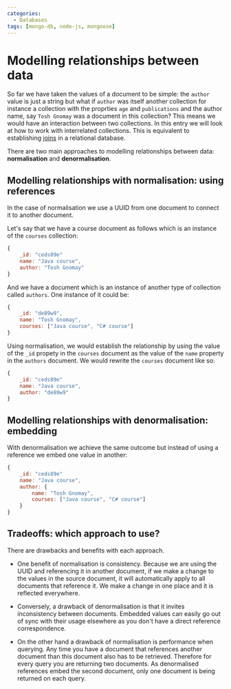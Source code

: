 ```yaml
---
categories:
  - Databases
tags: [mongo-db, node-js, mongoose]
---
```


# Modelling relationships between data

So far we have taken the values of a document to be simple: the `author` value
is just a string but what if `author` was itself another collection for instance
a collection with the proprties `age` and `publications` and the author name,
say `Tosh Gnomay` was a document in this collection? This means we would have an
interaction between two collections. In this entry we will look at how to work
with interrelated collections. This is equivalent to establishing
[joins](10_Joins.md) in a relational database.

There are two main approaches to modelling relationships between data:
**normalisation** and **denormalisation**.

## Modelling relationships with normalisation: using references

In the case of normalisation we use a UUID from one document to connect it to
another document.

Let's say that we have a course document as follows which is an instance of the
`courses` collection:

```js
{
    _id: "ceds89e"
    name: "Java course",
    author: "Tosh Gnomay"
}
```

And we have a document which is an instance of another type of collection called
`authors`. One instance of it could be:

```js
{
    _id: "de89w9",
    name: "Tosh Gnomay",
    courses: ["Java course", "C# course"]
}
```

Using normalisation, we would establish the relationship by using the value of
the `_id` propety in the `courses` document as the value of the `name` property
in the `authors` document. We would rewrite the `courses` document like so:

```js
{
    _id: "ceds89e"
    name: "Java course",
    author: "de89w9"
}
```

## Modelling relationships with denormalisation: embedding

With denormalisation we achieve the same outcome but instead of using a
reference we embed one value in another:

```js
{
    _id: "ceds89e"
    name: "Java course",
    author: {
        name: "Tosh Gnomay",
        courses: ["Java course", "C# course"]
    }
}
```

## Tradeoffs: which approach to use?

There are drawbacks and benefits with each approach.

- One benefit of normalisation is consistency. Because we are using the UUID and
  referencing it in another document, if we make a change to the values in the
  source document, it will automatically apply to all documents that reference
  it. We make a change in one place and it is reflected everywhere.

- Conversely, a drawback of denormalisation is that it invites inconsistency
  between documents. Embedded values can easily go out of sync with their usage
  elsewhere as you don't have a direct reference correspondence.

- On the other hand a drawback of normalisation is performance when querying.
  Any time you have a document that references another document than this
  document also has to be retrieved. Therefore for every query you are returning
  two documents. As denormalised references embed the second document, only one
  document is being returned on each query.
